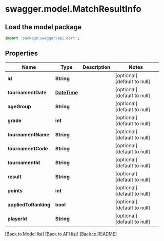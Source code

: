 # swagger.model.MatchResultInfo

## Load the model package
```dart
import 'package:swagger/api.dart';
```

## Properties
Name | Type | Description | Notes
------------ | ------------- | ------------- | -------------
**id** | **String** |  | [optional] [default to null]
**tournamentDate** | [**DateTime**](DateTime.md) |  | [optional] [default to null]
**ageGroup** | **String** |  | [optional] [default to null]
**grade** | **int** |  | [optional] [default to null]
**tournamentName** | **String** |  | [optional] [default to null]
**tournamentCode** | **String** |  | [optional] [default to null]
**tournamentId** | **String** |  | [optional] [default to null]
**result** | **String** |  | [optional] [default to null]
**points** | **int** |  | [optional] [default to null]
**appliedToRanking** | **bool** |  | [optional] [default to null]
**playerId** | **String** |  | [optional] [default to null]

[[Back to Model list]](../README.md#documentation-for-models) [[Back to API list]](../README.md#documentation-for-api-endpoints) [[Back to README]](../README.md)



